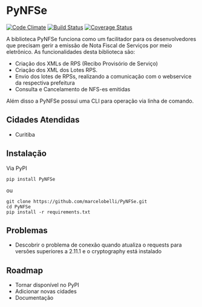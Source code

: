 # PyNFSe
[![Code Climate](https://codeclimate.com/github/marcelobelli/PyNFSe/badges/gpa.svg)](https://codeclimate.com/github/marcelobelli/PyNFSe)
[![Build Status](https://travis-ci.org/marcelobelli/PyNFSe.svg?branch=master)](https://travis-ci.org/marcelobelli/PyNFSe)
[![Coverage Status](https://coveralls.io/repos/github/marcelobelli/PyNFSe/badge.svg?branch=master)](https://coveralls.io/github/marcelobelli/PyNFSe?branch=master)

A biblioteca PyNFSe funciona como um facilitador para os desenvolvedores que precisam gerir a emissão de Nota Fiscal de Serviços por meio eletrônico. As funcionalidades desta biblioteca são:

* Criação dos XMLs de RPS (Recibo Provisório de Serviço)
* Criação dos XML dos Lotes RPS.
* Envio dos lotes de RPSs, realizando a comunicação com o webservice da respectiva prefeitura
* Consulta e Cancelamento de NFS-es emitidas

Além disso a PyNFSe possui uma CLI para operação via linha de comando.

## Cidades Atendidas

* Curitiba

## Instalação

Via PyPI
```console
pip install PyNFSe
```

ou
```console
git clone https://github.com/marcelobelli/PyNFSe.git
cd PyNFSe
pip install -r requirements.txt
```

## Problemas

* Descobrir o problema de conexão quando atualiza o requests 
para versões superiores a 2.11.1 e o cryptography está instalado

## Roadmap

* Tornar disponível no PyPI
* Adicionar novas cidades
* Documentação

